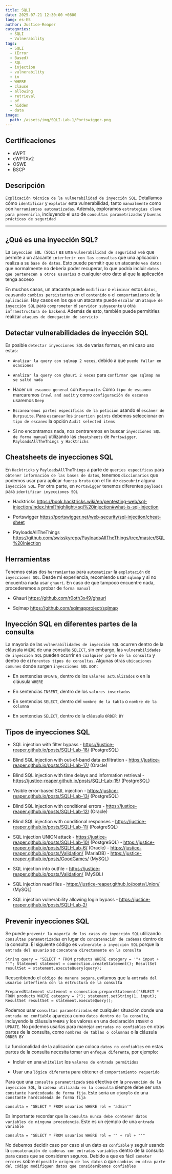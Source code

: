 ```yaml
---
title: SQLI
date: 2025-07-21 12:30:00 +0800
lang: es-ES
author: Justice-Reaper
categories:
  - SQLI
  - Vulnerability
tags:
  - SQLI
  - (Error
  - Based)
  - SQL
  - injection
  - vulnerability
  - in
  - WHERE
  - clause
  - allowing
  - retrieval
  - of
  - hidden
  - data
image:
  path: /assets/img/SQLI-Lab-1/Portswigger.png
---
```


## Certificaciones

- eWPT
- eWPTXv2
- OSWE
- BSCP
  
## Descripción

`Explicación técnica de la vulnerabilidad de inyección SQL`. Detallamos cómo `identificar` y `explotar` esta vulnerabilidad, tanto `manualmente` como con `herramientas automatizadas`. Además, exploramos `estrategias clave para prevenirla`, incluyendo el uso de `consultas parametrizadas` y `buenas prácticas de seguridad`

---

## ¿Qué es una inyección SQL?

La `inyección SQL (SQLi)` es una `vulnerabilidad de seguridad web` que permite a un atacante `interferir con las consultas` que una aplicación realiza a su `base de datos`. Esto puede permitir que un atacante `vea datos` que normalmente no debería poder recuperar, lo que podría incluir `datos que pertenecen a otros usuarios` o cualquier otro dato al que la aplicación tenga acceso

En muchos casos, un atacante puede `modificar` o `eliminar` estos `datos`, causando `cambios persistentes` en el `contenido` o el `comportamiento` de la `aplicación`. Hay casos en los que un atacante puede `escalar` un `ataque de inyección SQL` para `comprometer` el `servidor subyacente` u otra `infraestructura de backend`. Además de esto, también puede permitirles realizar `ataques de denegación de servicio`

## Detectar vulnerabilidades de inyección SQL

Es posible `detectar inyecciones SQL` de varias formas, en mi caso uso estas:

- `Analizar la query con sqlmap 2 veces`, debido a que `puede fallar en ocasiones `

- `Analizar la query con ghauri 2 veces` para `confirmar que sqlmap no se saltó nada`

- Hacer un` escaneo general` con `Burpsuite`. Como `tipo de escaneo` marcaremos `Crawl and audit` y como `configuración de escaneo` usaremos `Deep`

- `Escanearemos partes específicas de la petición` usando el `escáner de Burpsuite`. Para `escanear` los `insertion points` debemos seleccionar en `tipo de escaneo` la opción `Audit selected items`

- Si no encontramos nada, nos centraremos en buscar `inyecciones SQL de forma manual` utilizando las `cheatsheets` de `Portswigger, PayloadsAllTheThings y Hacktricks`

## Cheatsheets de inyecciones SQL

En `Hacktricks` y `PayloadsAllTheThings` a parte de `queries específicas` para `obtener información de las bases de datos`, tenemos `diccionarios` que podemos usar para aplicar `fuerza bruta` con el fin de `descubrir` alguna `inyección SQL`. Por otra parte, en `Portswigger` tenemos diferentes `payloads` para `identificar inyecciones SQL`

- Hacktricks https://book.hacktricks.wiki/en/pentesting-web/sql-injection/index.html?highlight=sql%20injection#what-is-sql-injection

- Portswigger https://portswigger.net/web-security/sql-injection/cheat-sheet

- PayloadsAllTheThings https://github.com/swisskyrepo/PayloadsAllTheThings/tree/master/SQL%20Injection

## Herramientas

Tenemos estas dos `herramientas` para `automatizar` la `explotación` de `inyecciones SQL`. Desde mi experiencia, recomiendo usar `sqlmap` y si no encuentra nada usar `ghauri`. En caso de que tampoco encuentre nada, procederemos a probar de `forma manual `

- Ghauri https://github.com/r0oth3x49/ghauri

- Sqlmap https://github.com/sqlmapproject/sqlmap

## Inyección SQL en diferentes partes de la consulta

La mayoría de las `vulnerabilidades de inyección SQL` ocurren dentro de la cláusula `WHERE` de una consulta `SELECT`, sin embargo, las `vulnerabilidades de inyección SQL` pueden ocurrir en `cualquier parte de la consulta` y dentro de `diferentes tipos de consultas`. Algunas otras `ubicaciones comunes` donde surgen `inyecciones SQL` son:

- En sentencias `UPDATE`, dentro de los `valores actualizados` o en la cláusula `WHERE`
  
- En sentencias `INSERT`, dentro de los `valores insertados`
  
- En sentencias `SELECT`, dentro del `nombre de la tabla` o `nombre de la columna`
  
- En sentencias `SELECT`, dentro de la cláusula `ORDER BY`

## Tipos de inyecciones SQL

- SQL injection with filter bypass - https://justice-reaper.github.io/posts/SQLI-Lab-18/ (PostgreSQL)

- Blind SQL injection with out-of-band data exfiltration - https://justice-reaper.github.io/posts/SQLI-Lab-17/ (Oracle)

- Blind SQL injection with time delays and information retrieval - https://justice-reaper.github.io/posts/SQLI-Lab-15/ (PostgreSQL)

- Visible error-based SQL injection - https://justice-reaper.github.io/posts/SQLI-Lab-13/ (PostgreSQL)

- Blind SQL injection with conditional errors - https://justice-reaper.github.io/posts/SQLI-Lab-12/ (Oracle)

- Blind SQL injection with conditional responses - https://justice-reaper.github.io/posts/SQLI-Lab-11/ (PostgreSQL)

- SQL injection UNION attack - https://justice-reaper.github.io/posts/SQLI-Lab-10/ (PostgreSQL) - https://justice-reaper.github.io/posts/SQLI-Lab-6/ (Oracle) - https://justice-reaper.github.io/posts/Validation/ (MariaDB) - https://justice-reaper.github.io/posts/GoodGames/ (MySQL)

- SQL injection into outfile - https://justice-reaper.github.io/posts/Validation/ (MySQL)

- SQL injection read files - https://justice-reaper.github.io/posts/Union/ (MySQL)

- SQL injection vulnerability allowing login bypass - https://justice-reaper.github.io/posts/SQLI-Lab-2/

## Prevenir inyecciones SQL

Se puede `prevenir la mayoría de los casos de inyección SQL` utilizando `consultas parametrizadas` en lugar de `concatenación de cadenas` dentro de la consulta. El siguiente código es `vulnerable a inyección SQL` porque la `entrada del usuario` se `concatena directamente en la consulta`

```
String query = "SELECT * FROM products WHERE category = '"+ input + "'"; Statement statement = connection.createStatement(); ResultSet resultSet = statement.executeQuery(query);
```

Reescribiendo el `código de manera segura`, evitamos que la `entrada del usuario interfiera con la estructura de la consulta`

```
PreparedStatement statement = connection.prepareStatement("SELECT * FROM products WHERE category = ?"); statement.setString(1, input); ResultSet resultSet = statement.executeQuery();
```

Podemos usar `consultas parametrizadas` en cualquier situación donde una `entrada no confiable` aparezca como `datos dentro de la consulta`, incluyendo la cláusula `WHERE` y los valores en una declaración `INSERT` o `UPDATE`. No podemos usarlas para manejar `entradas no confiables` en otras partes de la consulta, como `nombres de tablas o columnas` o la cláusula `ORDER BY`

La funcionalidad de la aplicación que coloca `datos no confiables` en estas partes de la consulta necesita tomar un `enfoque diferente`, por ejemplo:

- Incluir en una `whitelist` los `valores de entrada permitidos`
  
- Usar una `lógica diferente` para obtener el `comportamiento requerido`

Para que una `consulta parametrizada` sea efectiva en la `prevención de la inyección SQL`, la `cadena utilizada en la consulta` siempre debe ser una `constante hardcodeada de forma fija`. Este sería un `ejemplo` de una `constante hardcodeada de forma fija`

```
consulta = "SELECT * FROM usuarios WHERE rol = 'admin'"
```

Es importante recordar que la `consulta nunca debe contener datos variables de ninguna procedencia`. Este es un ejemplo de una `entrada variable`

```
consulta = "SELECT * FROM usuarios WHERE rol = '" + rol + "'"
```

No debemos decidir caso por caso si un dato es `confiable` y seguir usando la `concatenación de cadenas con entradas variables` dentro de la consulta para casos que se consideren seguros. Debido a que es fácil `cometer errores` sobre el `posible origen de los datos` o que `cambios en otra parte del código modifiquen datos que considerábamos confiables`
